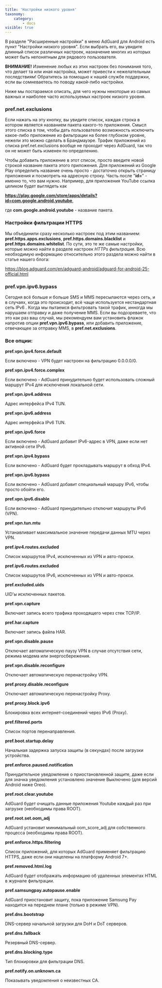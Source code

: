 ```yaml
---
title: 'Настройки низкого уровня'
taxonomy:
    category:
        - docs
visible: true
---
```


В разделе "Расширенные настройки" в меню AdGuard для Android есть пункт "Настройки низкого уровня". Если выбрать его, вы увидите длинный список различных настроек, назначение многих из которых может быть непонятным для рядового пользователя.

**ВНИМАНИЕ!** Изменение любых из этих настроек без понимания того, что делает та или иная настройка, может привести к нежелательным последствиям! Обратитесь за помощью к нашей службе поддержки, если вы сомневаетесь по поводу какой-либо настройки.

Ниже мы постараемся описать, для чего нужны некоторые из самых важных и наиболее часто используемых настроек низкого уровня.

### pref.net.exclusions

Если нажать на эту кнопку, вы увидите список, каждая строка в котором является названием пакета какого-то приложения. Смысл этого списка в том, чтобы дать пользователю возможность исключить какое-либо приложение из фильтрации на более глубоком уровне, нежели это можно сделать в Брандмауэре. Трафик приложений из списка pref.net.exclusions вообще не проходит через AdGuard, так что он не может быть изменен по определению.

Чтобы добавить приложение в этот список, просто введите новой строкой название пакета этого приложения. Для приложений из Google Play определить название очень просто - достаточно открыть страницу приложения и посмотреть на адресную строку. Часть после "**id=**" - именно то, что вам нужно. Например, для приложения YouTube ссылка целиком будет выглядеть как

**https://play.google.com/store/apps/details?id=com.google.android.youtube**,

где **com.google.android.youtube** - название пакета.

### Настройки фильтрации HTTPS

Мы объединили сразу несколько настроек под этим названием: **pref.https.apps.exclusions**, **pref.https.domains.blacklist** и **pref.https.domains.whitelist**. По сути, это те же самые настройки, которые можно найти в разделе настроек _HTTPs фильтрация_. Всю необходимую информацию относительно этого раздела можно найти в статье нашего блога:

<https://blog.adguard.com/en/adguard-android/adguard-for-android-25-official.html>

### pref.vpn.ipv6.bypass

Сегодня всё больше и больше SMS и MMS пересылаются через сеть, и в случаях, когда это происходит, всё чаще используется нестандартная сеть IPv6 . Когда мы пытаемся фильтровать такой трафик, инногда мы нарушаем отправку и даже получение MMS. Если вы подозреваете, что это как раз ваш случай, мы рекомендуем вам установить флажок напротив опции **pref.vpn.ipv6.bypass**, или добавить приложение, отвечающее за отправку MMS, в **pref.net.exclusions**.


### Все опции:

  **pref.vpn.ipv4.force.default**
   
Если включено - VPN будет настроен на фильтрацию 0.0.0.0/0.

  **pref.vpn.ipv4.force.complex**

Если включено - AdGuard принудительно будет использовать сложный маршрут IPv4 для исключения локальной сети.
   
  **pref.vpn.ipv4.address**

Адрес интерфейса IPv4 TUN.

   **pref.vpn.ipv6.address**

Адрес интерфейса IPv6 TUN.

   **pref.vpn.ipv6.force**
   
Если включено - AdGuard добавит IPv6-адрес в VPN, даже если нет активной сети IPv6.

   **pref.vpn.ipv4.bypass**
   
Если включено - AdGuard будет прокладывать маршрут в обход IPv4.

   **pref.vpn.ipv6.bypass**

Если включено - AdGuard добавит специальный маршру IPv6, чтобы просто обойти его.

   **pref.vpn.ipv6.disable**

Если включено - AdGuard принудительно отключит маршруты IPv6 (VPN).

   **pref.vpn.tun.mtu**
   
Устанавливает максимальное значение передачи данных MTU через VPN.
 
   **pref.ipv4.routes.excluded**

Список маршрутов IPv4, исключенных из VPN и авто-прокси.
   
   **pref.ipv6.routes.excluded**
   
Список маршрутов IPv6, исключенных из VPN и авто-прокси.

   **pref.excluded.uids**

UID'ы исключенных пакетов.

  **pref.vpn.capture**

Включает запись всего трафика проходящего через стек TCP/IP.
  
  **pref.har.capture**

Включает запись файла HAR.

  **pref.vpn.disable.pause**
   
Отключает автоматическую паузу VPN в случае отсутствия сети, режима модема или энергосбережения.

  **pref.vpn.disable.reconfigure**

Отключает автоматическую перенастройку VPN.

  **pref.proxy.disable.reconfigure**

Отключает автоматическую перенастройку Proxy.

  **pref.proxy.block.ipv6**

Блокировка всех интернет-соединений через IPv6 (Proxy).

  **pref.filtered.ports**

Список портов перенаправления.

  **pref.boot.startup.delay**

Начальная задержка запуска защиты (в секундах) после загрузки устройства.

  **pref.enforce.paused.notification**

Принудительное уведомление о приостановленной защите, даже если для значка уведомления установлено значение Выключено (для версий Android ниже Oreo).

  **pref.root.clear.youtube**
  
AdGuard будет очищать данные приложения Youtube каждый раз при загрузке (необходимы права ROOT).

  **pref.root.set.oom_adj**
   
AdGuard установит минимальный oom_score_adj для собственного процесса (необходимы права ROOT).

  **pref.enforce.https.filtering**
   
Список приложений, для которых AdGuard применяет фильтрацию HTTPS, даже если они нацелены на платформу Android 7+.

  **pref.removed.html.log**

AdGuard будет отображать информацию об удаленных элементах HTML в журнале фильтрации.
    
  **pref.samsungpay.autopause.enable**

AdGuard приостановит защиту, пока приложение Samsung Pay находится на переднем плане (только в режиме VPN).

  **pref.dns.bootstrap**

DNS-сервер начальной загрузки для DoH и DoT серверов.
   
 **pref.dns.fallback**
   
Резервный DNS-сервер.

 **pref.dns.blocking.type**
   
Тип блокировки для фильтрации DNS.

 **pref.notify.on.unknown.ca**

Показывать уведомления о неизвестных CA.
